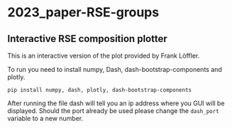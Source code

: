 # 2023_paper-RSE-groups


## Interactive RSE composition plotter

This is an interactive version of the plot provided by Frank Löffler.

To run you need to install numpy, Dash, dash-bootstrap-components and plotly.

`pip install numpy, dash, plotly, dash-bootstrap-components`

After running the file dash will tell you an ip address where you GUI will be displayed.
Should the port already be used please change the `dash_port` variable to a new number.
